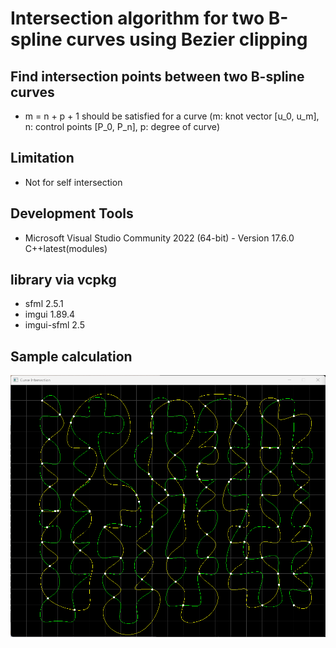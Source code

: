 # Intersection algorithm for two B-spline curves using Bezier clipping

## Find intersection points between two B-spline curves

- m = n + p + 1 should be satisfied for a curve
(m: knot vector [u_0, u_m], n: control points [P_0, P_n], p: degree of curve)

## Limitation

- Not for self intersection

## Development Tools

- Microsoft Visual Studio Community 2022 (64-bit) - 
Version 17.6.0
C++latest(modules)

## library via vcpkg

- sfml 2.5.1
- imgui 1.89.4
- imgui-sfml 2.5

## Sample calculation
![screenshot](Screenshot_3.png)
